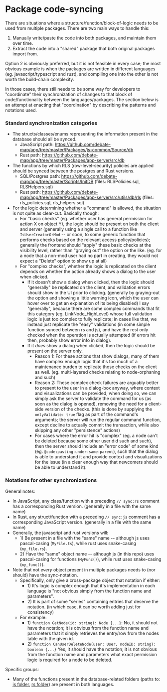 # Package code-syncing

There are situations where a structure/function/block-of-logic needs to be used from multiple packages. There are two main ways to handle this:
1) Manually write/paste the code into both packages, and maintain them over time.
2) Extract the code into a "shared" package that both original packages import from.

Option 2 is obviously preferred, but it is not feasible in every case; the most obvious example is when the packages are written in different languages (eg. javascript/typescript and rust), and compiling one into the other is not worth the build-chain complexity.

In those cases, there still needs to be some way for developers to "coordinate" their synchronization of changes to that block of code/functionality between the languages/packages. The section below is an attempt at enacting that "coordination" by describing the patterns and notations used.

### Standard synchronization categories

* The structs/classes/enums representing the information present in the database should all be synced.
	* JavaScript path: https://github.com/debate-map/app/tree/master/Packages/js-common/Source/db
	* Rust path: https://github.com/debate-map/app/tree/master/Packages/app-server/src/db
* The functions by which RLS (row-level-security) policies are applied should be synced between the postgres and Rust versions.
	* SQL/Postgres path: https://github.com/debate-map/app/tree/master/Scripts/InitDB (files: RLSPolicies.sql, RLSHelpers.sql)
	* Rust path: https://github.com/debate-map/app/tree/master/Packages/app-server/src/utils/db/rls (files: rls_policies.sql, rls_helpers.sql)
* For the logic determining whether a "command" is allowed, the situation is not quite as clear-cut. Basically though:
	* For "basic checks" (eg. whether user has general permission for action X on object Y), the logic should be present on both the client and server (generally using a single call to a function like `IsUserCreatorOrMod` -- or soon, to some generic function that performs checks based on the relevant access policy/policies); generally the frontend should "apply" these basic checks at the visibility level, rather than "graying out" the option or the like. (eg. for a node that a non-mod user had no part in creating, they would not expect a "Delete" option to show up at all)
	* For "complex checks", whether the logic is replicated on the client depends on whether the action already shows a dialog to the user when clicked.
		* If it doesn't show a dialog when clicked, then the logic should "generally" be replicated on the client, and validation errors should show in the UI prior to clicking. (generally by graying-out the option and showing a little warning icon, which the user can hover over to get an explanation of its being disabled) I say "generally", because there are some complex commands that fit this category (eg. LinkNode_HighLevel) whose full validation logic is just too complex to fully replicate; in cases like that, we instead just replicate the "easy" validations (in some simple function synced between rs and js), and have the rest only checked when the operation is actually attempted (if errors hit then, probably show error info in dialog).
		* If it *does* show a dialog when clicked, then the logic should be present on the server only.
			* Reason 1: For these actions that show dialogs, many of them have complex enough logic that it's too much of a maintenance burden to replicate those checks on the client as well. (eg. multi-layered checks relating to node-orphaning and such)
			* Reason 2: These complex check failures are arguably better to present to the user in a dialog-box anyway, where context and visualizations can be provided; when doing so, we can simply ask the server to validate the command for us (as soon as the dialog is opened), removing the need for a client-side version of the checks. (this is done by supplying the `onlyValidate: true` flag as part of the command's arguments; the server will run the regular command function, except decline to actually commit the transaction, while also skipping any other "persistence" actions)
			* For cases where the error hit is "complex" (eg. a node can't be deleted because some other user did such and such), then the server should include an "error code" of some kind (eg. `@code:pasting-under-same-parent`), such that the dialog is able to understand it and provide context and visualizations for the issue (in a clear enough way that newcomers should be able to understand it).

### Notations for other synchronizations

General notes:
* In JavaScript, any class/function with a preceding `// sync:rs` comment has a corresponding Rust version. (generally in a file with the same name)
* In Rust, any struct/function with a preceding `// sync:js` comment has a corresponding JavaScript version. (generally in a file with the same name)
* Generally, the javascript and rust versions will:
	* 1\) Be present in a file with the "same" name -- although js uses pascal-casing (`MyFile.ts`), while rust uses snake-casing (`my_file.rs`).
	* 2\) Have the "same" object name -- although js (in this repo) uses pascal-casing for functions (`MyFunc()`), while rust uses snake-casing (`my_func()`).
* Note that not *every* object present in multiple packages needs to (nor should) have the sync-notation.
	* Specifically, only give a cross-package object that notation if either:
		* 1\) It's logic is complex enough that it's implementation in each language is "not obvious simply from the function name and parameters".
		* 2\) It is part of some "series" containing entries that deserve the notation. (in which case, it can be worth adding just for consistency)
	* For example:
		* 1\) `function GetNode(id: string): Node {...}`: No, it should not have the notation; it is obvious from the function name and parameters that it simply retrieves the entry/row from the nodes table with the given id.
		* 2\) `function CanUserDeleteNode(user: User, nodeID: string): boolean {...}` Yes, it should have the notation; it is not obvious from the function name and parameters what exact permission logic is required for a node to be deleted.

Specific groups:
* Many of the functions present in the database-related folders (paths to: [js folder](https://github.com/debate-map/app/tree/master/Packages/js-common/Source/db), [rs folder](https://github.com/debate-map/app/tree/master/Packages/app-server/src/db)) are present in both languages.